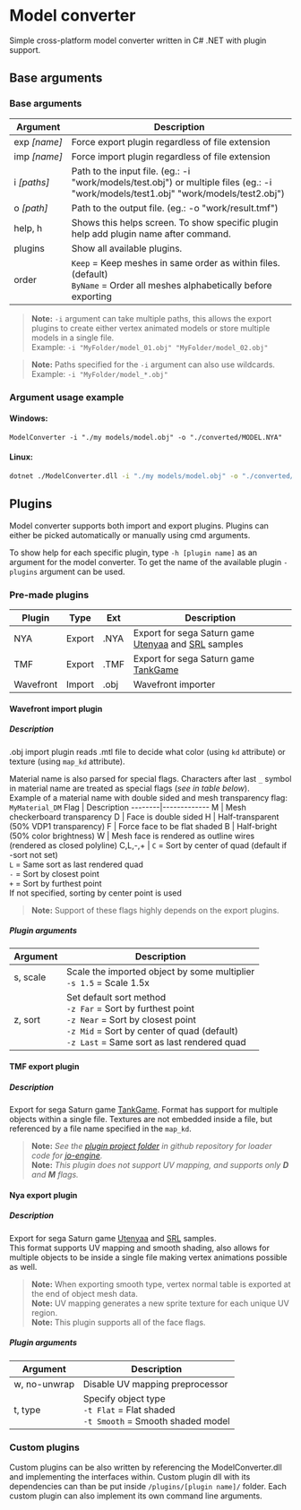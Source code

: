# Model converter
Simple cross-platform model converter written in C# .NET with plugin support.

## Base arguments
### Base arguments
Argument          | Description
------------------|------------------------------------------------------
exp&#160;*[name]* | Force export plugin regardless of file extension
imp&#160;*[name]* | Force import plugin regardless of file extension
i&#160;*[paths]*  | Path to the input file. (eg.: -i "work/models/test.obj") or multiple files (eg.: -i "work/models/test1.obj" "work/models/test2.obj")
o&#160;*[path]*   | Path to the output file. (eg.: -o "work/result.tmf")
help, h           | Shows this helps screen. To show specific plugin help add plugin name after command.
plugins           | Show all available plugins.
order             | ``Keep`` = Keep meshes in same order as within files. (default)<br/>``ByName`` = Order all meshes alphabetically before exporting

> __Note:__ ``-i`` argument can take multiple paths, this allows the export plugins to create either vertex animated models or store multiple models in a single file.  
Example: ``-i "MyFolder/model_01.obj" "MyFolder/model_02.obj"``

> __Note:__ Paths specified for the ``-i`` argument can also use wildcards.  
Example: ``-i "MyFolder/model_*.obj"``

### Argument usage example

#### Windows:
```batch
ModelConverter -i "./my models/model.obj" -o "./converted/MODEL.NYA"
```
#### Linux:
```bash
dotnet ./ModelConverter.dll -i "./my models/model.obj" -o "./converted/MODEL.NYA"
```

## Plugins
Model converter supports both import and export plugins. Plugins can either be picked automatically or manually using cmd arguments.

To show help for each specific plugin, type ``-h [plugin name]`` as an argument for the model converter. To get the name of the available plugin ``-plugins`` argument can be used.

### Pre-made plugins
Plugin    | Type   | Ext  | Description
----------|--------|------|--------------
NYA       | Export | .NYA | Export for sega Saturn game [Utenyaa](https://reye.me/?show=Project&Id=utenyaa) and [SRL](https://srl.reye.me/) samples
TMF       | Export | .TMF | Export for sega Saturn game [TankGame](https://reye.me/?show=Project&Id=TankGame)
Wavefront | Import | .obj | Wavefront importer

#### Wavefront import plugin
##### Description
.obj import plugin reads .mtl file to decide what color (using ``kd`` attribute) or texture (using ``map_kd`` attribute).

Material name is also parsed for special flags. Characters after last ``_`` symbol in material name are treated as special flags (*see in table below*).  
Example of a material name with double sided and mesh transparency flag: ``MyMaterial_DM``
Flag    | Description
--------|-------------
M       | Mesh checkerboard transparency
D       | Face is double sided
H       | Half-transparent (50% VDP1 transparency)
F       | Force face to be flat shaded
B       | Half-bright (50% color brightness)
W       | Mesh face is rendered as outline wires (rendered as closed polyline)
C,L,-,+ | ``C`` = Sort by center of quad (default if -sort not set)<br/>``L`` = Same sort as last rendered quad<br/>``-`` = Sort by closest point<br/>``+`` = Sort by furthest point<br/>If not specified, sorting by center point is used

> __Note:__ Support of these flags highly depends on the export plugins.

##### Plugin arguments
Argument | Description
---------|------------------------------------------------------
s, scale | Scale the imported object by some multiplier<br/>``-s 1.5`` = Scale 1.5x
z, sort  | Set default sort method<br/>``-z Far`` = Sort by furthest point<br/>``-z Near`` = Sort by closest point<br/>``-z Mid`` = Sort by center of quad (default)<br/>``-z Last`` = Same sort as last rendered quad

#### TMF export plugin
##### Description
Export for sega Saturn game [TankGame](https://reye.me/?show=Project&Id=TankGame). Format has support for multiple objects within a single file. Textures are not embedded inside a file, but referenced by a file name specified in the ``map_kd``.

> __Note:__ *See the [plugin project folder](https://github.com/ReyeMe/ModelConverter-linux/tree/main/Plugins/Tmf/saturn/jo-engine) in github repository for loader code for [jo-engine](https://www.jo-engine.org/).*  
> __Note:__ *This plugin does not support UV mapping, and supports only **D** and **M** flags.*

#### Nya export plugin
##### Description
Export for sega Saturn game [Utenyaa](https://reye.me/?show=Project&Id=utenyaa) and [SRL](https://srl.reye.me/) samples.  
This format supports UV mapping and smooth shading, also allows for multiple objects to be inside a single file making vertex animations possible as well.

> __Note:__ When exporting smooth type, vertex normal table is exported at the end of object mesh data.  
> __Note:__ UV mapping generates a new sprite texture for each unique UV region.  
> __Note:__ This plugin supports all of the face flags.

##### Plugin arguments
Argument     | Description
-------------|------------------------------------------------------
w, no-unwrap | Disable UV mapping preprocessor
t, type      | Specify object type<br/>``-t Flat`` = Flat shaded<br/>``-t Smooth`` = Smooth shaded model

### Custom plugins
Custom plugins can be also written by referencing the ModelConverter.dll and implementing the interfaces within. Custom plugin dll with its dependencies can than be put inside ``/plugins/[plugin name]/`` folder.
Each custom plugin can also implement its own command line arguments.
